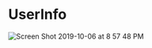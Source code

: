 # UserInfo


![Screen Shot 2019-10-06 at 8 57 48 PM](https://user-images.githubusercontent.com/30683150/66278959-ef9a5080-e87b-11e9-8d95-6bf6b260f009.png)
